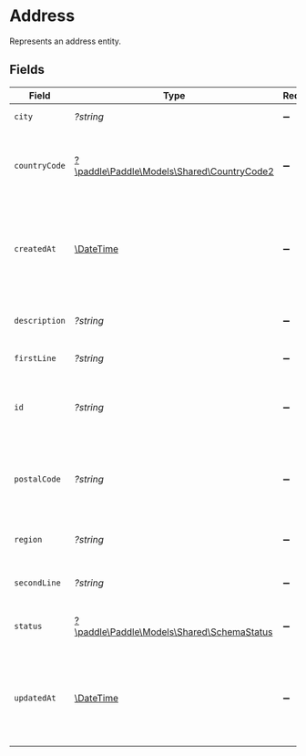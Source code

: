 # Address

Represents an address entity.


## Fields

| Field                                                                                  | Type                                                                                   | Required                                                                               | Description                                                                            | Example                                                                                |
| -------------------------------------------------------------------------------------- | -------------------------------------------------------------------------------------- | -------------------------------------------------------------------------------------- | -------------------------------------------------------------------------------------- | -------------------------------------------------------------------------------------- |
| `city`                                                                                 | *?string*                                                                              | :heavy_minus_sign:                                                                     | City of this address.                                                                  | Astoria                                                                                |
| `countryCode`                                                                          | [?\paddle\Paddle\Models\Shared\CountryCode2](../../models/shared/CountryCode2.md)      | :heavy_minus_sign:                                                                     | Supported two-letter ISO 3166-1 alpha-2 country code.                                  |                                                                                        |
| `createdAt`                                                                            | [\DateTime](https://www.php.net/manual/en/class.datetime.php)                          | :heavy_minus_sign:                                                                     | RFC 3339 datetime string of when this entity was created. Set automatically by Paddle. | 2024-10-12T07:20:50.52Z                                                                |
| `description`                                                                          | *?string*                                                                              | :heavy_minus_sign:                                                                     | Memorable description for this address.                                                | Paddle.com                                                                             |
| `firstLine`                                                                            | *?string*                                                                              | :heavy_minus_sign:                                                                     | First line of this address.                                                            | 3811 Ditmars Blvd                                                                      |
| `id`                                                                                   | *?string*                                                                              | :heavy_minus_sign:                                                                     | Unique Paddle ID for this address entity, prefixed with `add_`.                        | add_01gm302t81w94gyjpjpqypkzkf                                                         |
| `postalCode`                                                                           | *?string*                                                                              | :heavy_minus_sign:                                                                     | ZIP or postal code of this address. Required for some countries.                       | 11105-1803                                                                             |
| `region`                                                                               | *?string*                                                                              | :heavy_minus_sign:                                                                     | State, county, or region of this address.                                              | NY                                                                                     |
| `secondLine`                                                                           | *?string*                                                                              | :heavy_minus_sign:                                                                     | Second line of this address.                                                           |                                                                                        |
| `status`                                                                               | [?\paddle\Paddle\Models\Shared\SchemaStatus](../../models/shared/SchemaStatus.md)      | :heavy_minus_sign:                                                                     | Whether this entity can be used in Paddle.                                             |                                                                                        |
| `updatedAt`                                                                            | [\DateTime](https://www.php.net/manual/en/class.datetime.php)                          | :heavy_minus_sign:                                                                     | RFC 3339 datetime string of when this entity was updated. Set automatically by Paddle. | 2024-10-13T07:20:50.52Z                                                                |